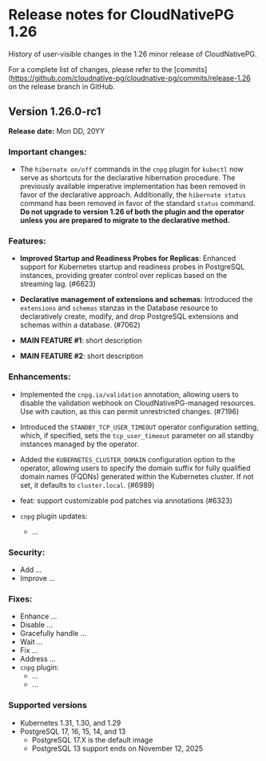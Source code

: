 # Release notes for CloudNativePG 1.26
<!-- SPDX-License-Identifier: CC-BY-4.0 -->

History of user-visible changes in the 1.26 minor release of CloudNativePG.

For a complete list of changes, please refer to the
[commits](https://github.com/cloudnative-pg/cloudnative-pg/commits/release-1.26
on the release branch in GitHub.

## Version 1.26.0-rc1

**Release date:** Mon DD, 20YY

### Important changes:

- The `hibernate on/off` commands in the `cnpg` plugin for `kubectl` now serve
  as shortcuts for the declarative hibernation procedure. The previously
  available imperative implementation has been removed in favor of the
  declarative approach. Additionally, the `hibernate status` command has been
  removed in favor of the standard `status` command.
  **Do not upgrade to version 1.26 of both the plugin and the operator unless
  you are prepared to migrate to the declarative method.**

### Features:

- **Improved Startup and Readiness Probes for Replicas**: Enhanced support for
  Kubernetes startup and readiness probes in PostgreSQL instances, providing
  greater control over replicas based on the streaming lag. (#6623)

- **Declarative management of extensions and schemas**: Introduced the
  `extensions` and `schemas` stanzas in the Database resource to declaratively
  create, modify, and drop PostgreSQL extensions and schemas within a database. (#7062)

- **MAIN FEATURE #1**: short description
- **MAIN FEATURE #2**: short description

### Enhancements:

- Implemented the `cnpg.io/validation` annotation, allowing users to disable
  the validation webhook on CloudNativePG-managed resources. Use with caution,
  as this can permit unrestricted changes. (#7196)

- Introduced the `STANDBY_TCP_USER_TIMEOUT` operator configuration setting,
  which, if specified, sets the `tcp_user_timeout` parameter on all standby
  instances managed by the operator.

- Added the `KUBERNETES_CLUSTER_DOMAIN` configuration option to the operator,
  allowing users to specify the domain suffix for fully qualified domain names
  (FQDNs) generated within the Kubernetes cluster. If not set, it defaults to
  `cluster.local`. (#6989)

- feat: support customizable pod patches via annotations (#6323)

- `cnpg` plugin updates:
    - ...

### Security:

- Add ...
- Improve ...

### Fixes:

- Enhance ...
- Disable ...
- Gracefully handle ...
- Wait ...
- Fix ...
- Address ...
- `cnpg` plugin:
    - ...
    - ...

### Supported versions

- Kubernetes 1.31, 1.30, and 1.29
- PostgreSQL 17, 16, 15, 14, and 13
    - PostgreSQL 17.X is the default image
    - PostgreSQL 13 support ends on November 12, 2025

